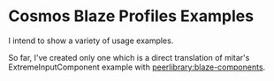 # Cosmos Blaze Profiles Examples

I intend to show a variety of usage examples.

So far, I've created only one which is a direct translation of mitar's ExtremeInputComponent example with [peerlibrary:blaze-components](http://github.com/peerlibrary/meteor-blaze-components/tree/master/demo).
